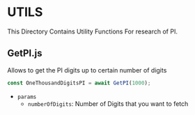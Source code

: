 # UTILS

This Directory Contains Utility Functions For research of PI.

## GetPI.js

Allows to get the PI digits up to certain number of digits

```js
const OneThousandDigitsPI = await GetPI(1000);
```

- `params`
    - `numberOfDigits`: Number of Digits that you want to fetch